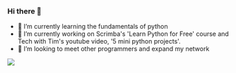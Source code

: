 ### Hi there 👋

- 🌱 I’m currently learning the fundamentals of python
- 🔭 I’m currently working on Scrimba's 'Learn Python for Free' course and Tech with Tim's youtube video, '5 mini python projects'.
- 👯 I’m looking to meet other programmers and expand my network

<img src='https://www.codewars.com/users/KristenSoroka/badges/large'/>


<!--
**KristenSoroka/KristenSoroka** is a ✨ _special_ ✨ repository because its `README.md` (this file) appears on your GitHub profile.

Here are some ideas to get you started:


- 🤔 I’m looking for help with ...
- 💬 Ask me about ...
- 📫 How to reach me: ...
- 😄 Pronouns: ...
- ⚡ Fun fact: ...
-->
